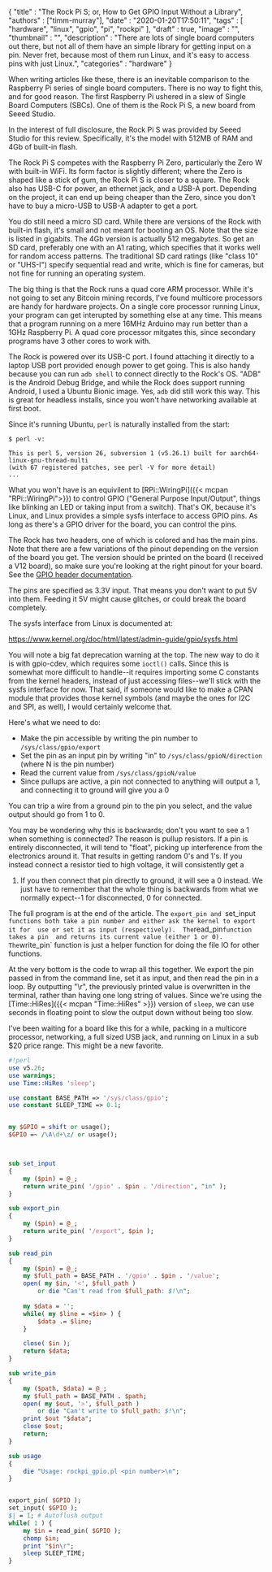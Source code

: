 
  {
    "title"       : "The Rock Pi S; or, How to Get GPIO Input Without a Library",
    "authors"     : ["timm-murray"],
    "date"        : "2020-01-20T17:50:11",
    "tags"        : [ "hardware", "linux", "gpio", "pi", "rockpi" ],
    "draft"       : true,
    "image"       : "",
    "thumbnail"   : "",
    "description" : "There are lots of single board computers out there, but not all of them have an simple library for getting input on a pin. Never fret, because most of them run Linux, and it's easy to access pins with just Linux.",
    "categories"  : "hardware"
  }

When writing articles like these, there is an inevitable comparison to the 
Raspberry Pi series of single board computers. There is no way to fight this, 
and for good reason. The first Raspberry Pi ushered in a slew of Single 
Board Computers (SBCs). One of them is the Rock Pi S, a new board from Seeed 
Studio.

In the interest of full disclosure, the Rock Pi S was provided by Seeed 
Studio for this review. Specifically, it's the model with 512MB of RAM and 
4Gb of built-in flash.

The Rock Pi S competes with the Raspberry Pi Zero, particularly the Zero W 
with built-in WiFi. Its form factor is slightly different; where the Zero is 
shaped like a stick of gum, the Rock Pi S is closer to a square. The Rock 
also has USB-C for power, an ethernet jack, and a USB-A port. Depending on the 
project, it can end up being cheaper than the Zero, since you don't have to 
buy a micro-USB to USB-A adapter to get a port.

You do still need a micro SD card. While there are versions of the Rock with 
built-in flash, it's small and not meant for booting an OS. Note that the size 
is listed in giga*bits*. The 4Gb version is actually 512 mega*bytes*. So get an 
SD card, preferably one with an A1 rating, which specifies that it works well 
for random access patterns. The traditional SD card ratings (like "class 10" or 
"UHS-I") specify sequential read and write, which is fine for cameras, but not 
fine for running an operating system.

The big thing is that the Rock runs a quad core ARM processor. While it's not 
going to set any Bitcoin mining records, I've found multicore 
processors are handy for hardware projects. On a single core processor running 
Linux, your program can get interupted by something else at any time. This 
means that a program running on a mere 16MHz Arduino may run better than a 
1GHz Raspberry Pi. A quad core processor mitgates this, since secondary 
programs have 3 other cores to work with.

The Rock is powered over its USB-C port. I found attaching it directly to a 
laptop USB port provided enough power to get going. This is also handy because 
you can run `adb shell` to connect directly to the Rock's OS. "ADB" is the 
Android Debug Bridge, and while the Rock does support running Android, I used 
a Ubuntu Bionic image. Yes, `adb` did still work this way. This is great for 
headless installs, since you won't have networking available at first boot.

Since it's running Ubuntu, `perl` is naturally installed from the start:

```
$ perl -v:

This is perl 5, version 26, subversion 1 (v5.26.1) built for aarch64-linux-gnu-thread-multi
(with 67 registered patches, see perl -V for more detail)
...
```

What you won't have is an equivilent to [RPi::WiringPi]({{< mcpan "RPi::WiringPi">}})
to control GPIO ("General Purpose Input/Output", things like blinking an LED or 
taking input from a switch). That's OK, because it's Linux, and Linux provides a 
simple sysfs interface to access GPIO pins. As long as there's a GPIO driver 
for the board, you can control the pins.

The Rock has two headers, one of which is colored and has the main pins. Note 
that there are a few variations of the pinout depending on the version of 
the board you get. The version should be printed on the board (I received a 
V12 board), so make sure you're looking at the right pinout for your board. 
See the [GPIO header documentation](https://wiki.radxa.com/RockpiS/hardware/rockpiS#gpio).

The pins are specified as 3.3V input. That means you don't want to put 5V 
into them. Feeding it 5V might cause glitches, or could break the board 
completely.

The sysfs interface from Linux is documented at:

https://www.kernel.org/doc/html/latest/admin-guide/gpio/sysfs.html

You will note a big fat deprecation warning at the top. The new way to do it 
is with gpio-cdev, which requires some `ioctl()` calls. Since this is somewhat 
more difficult to handle--it requires importing some C constants from the 
kernel headers, instead of just accessing files--we'll stick with the sysfs 
interface for now. That said, if someone would like to make a CPAN module 
that provides those kernel symbols (and maybe the ones for I2C and SPI, as 
well), I would certainly welcome that.

Here's what we need to do:

* Make the pin accessible by writing the pin number to `/sys/class/gpio/export`
* Set the pin as an input pin by writing "in" to `/sys/class/gpioN/direction` (where N is the pin number)
* Read the current value from `/sys/class/gpioN/value`
* Since pullups are active, a pin not connected to anything will output a 1, and connecting it to ground will give you a 0

You can trip a wire from a ground pin to the pin you select, and the value 
output should go from 1 to 0.

You may be wondering why this is backwards; don't you want to see a 1 when 
something is connected? The reason is pullup resistors. If a pin is entirely 
disconnected, it will tend to "float", picking up interference from the 
electronics around it. That results in getting random 0's and 1's. If you 
instead connect a resistor tied to high voltage, it will consistently get a 
1. If you then connect that pin directly to ground, it will see a 0 instead. We 
just have to remember that the whole thing is backwards from what we normally 
expect--1 for disconnected, 0 for connected.

The full program is at the end of the article. The `export_pin and `set_input` 
functions both take a pin number and either ask the kernel to export it for 
use or set it as input (respectively).  The `read_pin` function takes a pin 
and returns its current value (either 1 or 0). The `write_pin` function is 
just a helper function for doing the file IO for other functions. 

At the very bottom is the code to wrap all this together. We export the pin
passed in from the command line, set it as input, and then read the pin in a 
loop. By outputting "\r", the previously printed value is overwritten in the 
terminal, rather than having one long string of values. Since we're using 
the [Time::HiRes]({{< mcpan "Time::HiRes" >}}) version of `sleep`, we can use 
seconds in floating point to slow the output down without being too slow.

I've been waiting for a board like this for a while, packing in a multicore 
processor, networking, a full sized USB jack, and running on Linux in a sub $20 
price range. This might be a new favorite.

```perl
#!perl
use v5.26;
use warnings;
use Time::HiRes 'sleep';

use constant BASE_PATH => '/sys/class/gpio';
use constant SLEEP_TIME => 0.1;


my $GPIO = shift or usage();
$GPIO =~ /\A\d+\z/ or usage();



sub set_input
{
    my ($pin) = @_;
    return write_pin( '/gpio' . $pin . '/direction', "in" );
}

sub export_pin
{
    my ($pin) = @_;
    return write_pin( '/export', $pin );
}

sub read_pin
{
    my ($pin) = @_;
    my $full_path = BASE_PATH . '/gpio' . $pin . '/value';
    open( my $in, '<', $full_path )
        or die "Can't read from $full_path: $!\n";
    
    my $data = '';
    while( my $line = <$in> ) {
        $data .= $line;
    }

    close( $in );
    return $data;
}

sub write_pin
{
    my ($path, $data) = @_;
    my $full_path = BASE_PATH . $path;
    open( my $out, '>', $full_path )
        or die "Can't write to $full_path: $!\n";
    print $out "$data";
    close $out;
    return;
}

sub usage
{
    die "Usage: rockpi_gpio.pl <pin number>\n";
}


export_pin( $GPIO );
set_input( $GPIO );
$| = 1; # Autoflush output
while( 1 ) {
    my $in = read_pin( $GPIO );
    chomp $in;
    print "$in\r";
    sleep SLEEP_TIME;
}
```
